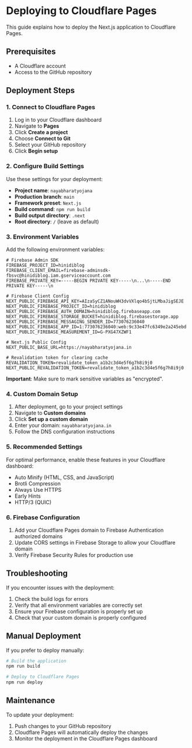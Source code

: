 # Deploying to Cloudflare Pages

This guide explains how to deploy the Next.js application to Cloudflare Pages.

## Prerequisites

- A Cloudflare account
- Access to the GitHub repository

## Deployment Steps

### 1. Connect to Cloudflare Pages

1. Log in to your Cloudflare dashboard
2. Navigate to **Pages**
3. Click **Create a project**
4. Choose **Connect to Git**
5. Select your GitHub repository
6. Click **Begin setup**

### 2. Configure Build Settings

Use these settings for your deployment:

- **Project name**: `nayabharatyojana`
- **Production branch**: `main`
- **Framework preset**: `Next.js`
- **Build command**: `npm run build`
- **Build output directory**: `.next`
- **Root directory**: `/` (leave as default)

### 3. Environment Variables

Add the following environment variables:

```
# Firebase Admin SDK
FIREBASE_PROJECT_ID=hinidiblog
FIREBASE_CLIENT_EMAIL=firebase-adminsdk-fbsvc@hinidiblog.iam.gserviceaccount.com
FIREBASE_PRIVATE_KEY=-----BEGIN PRIVATE KEY-----\n...\n-----END PRIVATE KEY-----\n

# Firebase Client Config
NEXT_PUBLIC_FIREBASE_API_KEY=AIzaSyCZ1ANouWH3dvVXlqo4bSjtLMbaJigSEJE
NEXT_PUBLIC_FIREBASE_PROJECT_ID=hinidiblog
NEXT_PUBLIC_FIREBASE_AUTH_DOMAIN=hinidiblog.firebaseapp.com
NEXT_PUBLIC_FIREBASE_STORAGE_BUCKET=hinidiblog.firebasestorage.app
NEXT_PUBLIC_FIREBASE_MESSAGING_SENDER_ID=773076236040
NEXT_PUBLIC_FIREBASE_APP_ID=1:773076236040:web:9c33e47fc6349e2a245ebd
NEXT_PUBLIC_FIREBASE_MEASUREMENT_ID=G-PXG47XZWF1

# Next.js Public Config
NEXT_PUBLIC_BASE_URL=https://nayabharatyojana.in

# Revalidation token for clearing cache
REVALIDATION_TOKEN=revalidate_token_a1b2c3d4e5f6g7h8i9j0
NEXT_PUBLIC_REVALIDATION_TOKEN=revalidate_token_a1b2c3d4e5f6g7h8i9j0
```

**Important**: Make sure to mark sensitive variables as "encrypted".

### 4. Custom Domain Setup

1. After deployment, go to your project settings
2. Navigate to **Custom domains**
3. Click **Set up a custom domain**
4. Enter your domain: `nayabharatyojana.in`
5. Follow the DNS configuration instructions

### 5. Recommended Settings

For optimal performance, enable these features in your Cloudflare dashboard:

- Auto Minify (HTML, CSS, and JavaScript)
- Brotli Compression
- Always Use HTTPS
- Early Hints
- HTTP/3 (QUIC)

### 6. Firebase Configuration

1. Add your Cloudflare Pages domain to Firebase Authentication authorized domains
2. Update CORS settings in Firebase Storage to allow your Cloudflare domain
3. Verify Firebase Security Rules for production use

## Troubleshooting

If you encounter issues with the deployment:

1. Check the build logs for errors
2. Verify that all environment variables are correctly set
3. Ensure your Firebase configuration is properly set up
4. Check that your custom domain is properly configured

## Manual Deployment

If you prefer to deploy manually:

```bash
# Build the application
npm run build

# Deploy to Cloudflare Pages
npm run deploy
```

## Maintenance

To update your deployment:

1. Push changes to your GitHub repository
2. Cloudflare Pages will automatically deploy the changes
3. Monitor the deployment in the Cloudflare Pages dashboard 